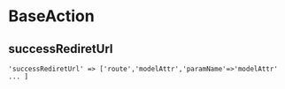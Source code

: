 # BaseAction

## successRediretUrl

	'successRediretUrl' => ['route','modelAttr','paramName'=>'modelAttr'  ... ]
	
